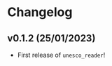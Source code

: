 # Changelog

<!--next-version-placeholder-->

## v0.1.2 (25/01/2023)

- First release of `unesco_reader`!